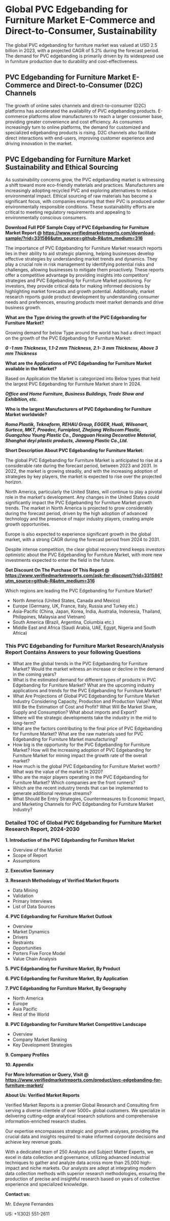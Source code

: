<h1>Global PVC Edgebanding for Furniture Market E-Commerce and Direct-to-Consumer, Sustainability</h1><p class=""><p>The global PVC edgebanding for furniture market was valued at USD 2.5 billion in 2023, with a projected CAGR of 5.2% during the forecast period. The demand for PVC edgebanding is primarily driven by its widespread use in furniture production due to durability and cost-effectiveness.</p><h2>PVC Edgebanding for Furniture Market E-Commerce and Direct-to-Consumer (D2C) Channels</h2><p>The growth of online sales channels and direct-to-consumer (D2C) platforms has accelerated the availability of PVC edgebanding products. E-commerce platforms allow manufacturers to reach a larger consumer base, providing greater convenience and cost efficiency. As consumers increasingly turn to online platforms, the demand for customized and specialized edgebanding products is rising. D2C channels also facilitate direct interactions with end-users, improving customer experience and driving innovation in the market.</p><h2>PVC Edgebanding for Furniture Market Sustainability and Ethical Sourcing</h2><p>As sustainability concerns grow, the PVC edgebanding market is witnessing a shift toward more eco-friendly materials and practices. Manufacturers are increasingly adopting recycled PVC and exploring alternatives to reduce environmental impact. Ethical sourcing of raw materials has become a significant focus, with companies ensuring that their PVC is produced under environmentally responsible conditions. These sustainability efforts are critical to meeting regulatory requirements and appealing to environmentally conscious consumers.</p></p><p class=""><strong>Download Full PDF Sample Copy of PVC Edgebanding for Furniture Market Report @ <a href="https://www.verifiedmarketreports.com/download-sample/?rid=331586&utm_source=github-R&utm_medium=316" target="_blank">https://www.verifiedmarketreports.com/download-sample/?rid=331586&utm_source=github-R&utm_medium=316</a></strong></p><p>The importance of&nbsp;PVC Edgebanding for Furniture Market research reports lies in their ability to aid strategic planning, helping businesses develop effective strategies by understanding market trends and dynamics. They play a crucial role in risk management by identifying potential risks and challenges, allowing businesses to mitigate them proactively. These reports offer a competitive advantage by providing insights into competitors' strategies and PVC Edgebanding for Furniture Market positioning. For investors, they provide critical data for making informed decisions by highlighting market forecasts and growth potential. Additionally, market research reports guide product development by understanding consumer needs and preferences, ensuring products meet market demands and drive business growth.</p><p><strong>What are the&nbsp;Type driving the growth of the PVC Edgebanding for Furniture Market?</strong></p><p id="" class="">Growing demand for below Type around the world has had a direct impact on the growth of the PVC Edgebanding for Furniture Market:</p><p class=""><em><strong>0 -1 mm Thickness, 1.1-2 mm Thickness, 2.1- 3 mm Thickness, Above 3 mm Thickness</strong></em></p><p class=""><strong>What are the&nbsp;Applications&nbsp;of PVC Edgebanding for Furniture Market available in the Market?</strong></p><p id="" class="">Based on Application the Market is categorized into Below types that held the largest PVC Edgebanding for Furniture Market share In 2024.</p><p class=""><em><strong>Office and Home Furniture, Business Buildings, Trade Show and Exhibition, etc.</strong></em></p><p class=""><strong>Who is the largest Manufacturers of PVC Edgebanding for Furniture Market worldwide?</strong></p><p><em><strong>Roma Plastik, Teknaform, REHAU Group, EGGER, Huali, Wilsonart, Surteco, MKT, Proadec, Furniplast, Zhejiang Wellscom Plastic, Guangzhou Young Plastic Co., Dongguan Hexing Decorative Material, Shanghai deyi plastic products, Jiawang Plastic Co.,Ltd.</strong></em></p><p id="" class=""><strong>Short Description About PVC Edgebanding for Furniture Market:</strong></p><p>The global PVC Edgebanding for Furniture Market is anticipated to rise at a considerable rate during the forecast period, between 2023 and 2031. In 2022, the market is growing steadily, and with the increasing adoption of strategies by key players, the market is expected to rise over the projected horizon.</p><p>North America, particularly the United States, will continue to play a pivotal role in the market's development. Any changes in the United States could significantly impact the PVC Edgebanding for Furniture Market growth trends. The market in North America is projected to grow considerably during the forecast period, driven by the high adoption of advanced technology and the presence of major industry players, creating ample growth opportunities.</p><p>Europe is also expected to experience significant growth in the global market, with a strong CAGR during the forecast period from 2024 to 2031.</p><p>Despite intense competition, the clear global recovery trend keeps investors optimistic about the PVC Edgebanding for Furniture Market, with more new investments expected to enter the field in the future.</p><p id="" class=""><strong>Get Discount On The Purchase Of This Report @ <a href="https://www.verifiedmarketreports.com/ask-for-discount/?rid=331586?utm_source=github-R&utm_medium=316" target="_blank">https://www.verifiedmarketreports.com/ask-for-discount/?rid=331586?utm_source=github-R&utm_medium=316</a></strong></p><p class="">Which regions are leading the PVC Edgebanding for Furniture Market?</p><ul><li>North America (United States, Canada and Mexico)</li><li>Europe (Germany, UK, France, Italy, Russia and Turkey etc.)</li><li>Asia-Pacific (China, Japan, Korea, India, Australia, Indonesia, Thailand, Philippines, Malaysia and Vietnam)</li><li>South America (Brazil, Argentina, Columbia etc.)</li><li>Middle East and Africa (Saudi Arabia, UAE, Egypt, Nigeria and South Africa)</li></ul><h3 id="" class="">This PVC Edgebanding for Furniture Market Research/Analysis Report Contains Answers to your following Questions</h3><ul><li>What are the global trends in the PVC Edgebanding for Furniture Market? Would the market witness an increase or decline in the demand in the coming years?</li><li>What is the estimated demand for different types of products in PVC Edgebanding for Furniture Market? What are the upcoming industry applications and trends for the PVC Edgebanding for Furniture Market?</li><li>What Are Projections of Global PVC Edgebanding for Furniture Market Industry Considering Capacity, Production and Production Value? What Will Be the Estimation of Cost and Profit? What Will Be Market Share, Supply and Consumption? What about imports and Export?</li><li>Where will the strategic developments take the industry in the mid to long-term?</li><li>What are the factors contributing to the final price of PVC Edgebanding for Furniture Market? What are the raw materials used for PVC Edgebanding for Furniture Market manufacturing?</li><li>How big is the opportunity for the PVC Edgebanding for Furniture Market? How will the increasing adoption of PVC Edgebanding for Furniture Market for mining impact the growth rate of the overall market?</li><li>How much is the global PVC Edgebanding for Furniture Market worth? What was the value of the market In 2020?</li><li>Who are the major players operating in the PVC Edgebanding for Furniture Market? Which companies are the front runners?</li><li>Which are the recent industry trends that can be implemented to generate additional revenue streams?</li><li>What Should Be Entry Strategies, Countermeasures to Economic Impact, and Marketing Channels for PVC Edgebanding for Furniture Market Industry?</li></ul><h3 id="" class="">Detailed TOC of Global PVC Edgebanding for Furniture Market Research Report, 2024-2030</h3><p id="" class=""><strong>1. Introduction of the PVC Edgebanding for Furniture Market</strong></p><ul><li>Overview of the Market</li><li>Scope of Report</li><li>Assumptions</li></ul><p id="" class=""><strong>2. Executive Summary</strong></p><p id="" class=""><strong>3. Research Methodology of Verified Market Reports</strong></p><ul><li>Data Mining</li><li>Validation</li><li>Primary Interviews</li><li>List of Data Sources</li></ul><p id="" class=""><strong>4. PVC Edgebanding for Furniture Market Outlook</strong></p><ul><li>Overview</li><li>Market Dynamics</li><li>Drivers</li><li>Restraints</li><li>Opportunities</li><li>Porters Five Force Model</li><li>Value Chain Analysis</li></ul><p id="" class=""><strong>5. PVC Edgebanding for Furniture Market, By Product</strong></p><p id="" class=""><strong>6. PVC Edgebanding for Furniture Market, By Application</strong></p><p id="" class=""><strong>7. PVC Edgebanding for Furniture Market, By Geography</strong></p><ul><li>North America</li><li>Europe</li><li>Asia Pacific</li><li>Rest of the World</li></ul><p id="" class=""><strong>8. PVC Edgebanding for Furniture Market Competitive Landscape</strong></p><ul><li>Overview</li><li>Company Market Ranking</li><li>Key Development Strategies</li></ul><p id="" class=""><strong>9. Company Profiles</strong></p><p id="" class=""><strong>10. Appendix</strong></p><p id="" class=""><strong>For More Information or Query, Visit @ <a href="https://www.verifiedmarketreports.com/product/pvc-edgebanding-for-furniture-market/" target="_blank">https://www.verifiedmarketreports.com/product/pvc-edgebanding-for-furniture-market/</a></strong></p><p id="" class=""><strong>About Us: Verified Market Reports</strong></p><p id="" class="">Verified Market Reports is a premier Global Research and Consulting firm serving a diverse clientele of over 5000+ global customers. We specialize in delivering cutting-edge analytical research solutions and comprehensive information-enriched research studies.</p><p id="" class="">Our expertise encompasses strategic and growth analyses, providing the crucial data and insights required to make informed corporate decisions and achieve key revenue goals.</p><p id="" class="">With a dedicated team of 250 Analysts and Subject Matter Experts, we excel in data collection and governance, utilizing advanced industrial techniques to gather and analyze data across more than 25,000 high-impact and niche markets. Our analysts are adept at integrating modern data collection methods with superior research methodologies, ensuring the production of precise and insightful research based on years of collective experience and specialized knowledge.</p><p id="" class=""><strong>Contact us:</strong></p><p id="" class="">Mr. Edwyne Fernandes</p><p id="" class="">US: +1(302) 551-2611</p>